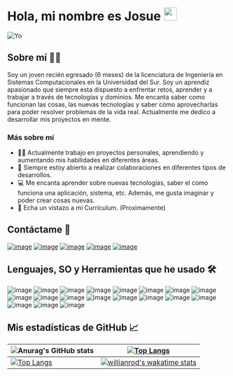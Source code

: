 

<div  width="50">
  <h1> Hola, mi nombre es Josue <img src = "https://raw.githubusercontent.com/MartinHeinz/MartinHeinz/master/wave.gif" width = 30px> </h1>
</div>

![Yo](https://user-images.githubusercontent.com/62231904/137677285-87e5fb63-ff6b-4989-9f10-574201c6ce4a.gif)


## Sobre mí :technologist:

Soy un joven recién egresado (6 meses) de la licenciatura de Ingeniería en Sistemas Computacionales en la Universidad del Sur. Soy un aprendiz apasionado que siempre esta dispuesto a enfrentar retos, aprender y a trabajar a través de tecnologías y dominios. Me encanta saber como funcionan las cosas, las nuevas tecnologías y saber cómo aprovecharlas para poder resolver problemas de la vida real.  Actualmente me dedico a desarrollar mis proyectos en mente. 

### Más sobre mí
- 👨‍💻 Actualmente trabajo en proyectos personales, aprendiendo y aumentando mis habilidades en diferentes áreas.
- 🤝 Siempre estoy abierto a realizar colaboraciones en diferentes tipos de desarrollos. 
- 💻 Me encanta aprender sobre nuevas tecnologías, saber el como funciona una aplicación, sistema, etc. Además, me gusta imaginar y poder crear cosas nuevas. 
- 📝 Echa un vistazo a mi Currículum. (Proximamente)




## Contáctame 👀

  [![image](https://img.shields.io/badge/Discord-7289da?style=for-the-badge&logo=discord&logoColor=white)](https://discord.gg/DTwxjuPTne)
  [![image](https://img.shields.io/badge/Instagram-E4405F?style=for-the-badge&logo=instagram&logoColor=white)](https://www.instagram.com/josuevrojas/)
  [![image](https://img.shields.io/badge/Telegram-0088cc?style=for-the-badge&logo=telegram&logoColor=white)](https://t.me/JosueAVRojas)
  [![image](https://img.shields.io/badge/Twitter-1DA1F2?style=for-the-badge&logo=twitter&logoColor=white)](https://twitter.com/JosueAVRojas)
  [![image](https://img.shields.io/badge/YouTube-8D2008?style=for-the-badge&logo=youtube&logoColor=white)](https://www.youtube.com/channel/UCIMCjnfeAAxW3WPJeEVYkjA)

    
## Lenguajes, SO y Herramientas que he usado :hammer_and_wrench:

 ![image](https://img.shields.io/badge/HTML5-e34c26?style=for-the-badge&logo=html5&logoColor=white)
 ![image](https://img.shields.io/badge/CSS3-2965f1?style=for-the-badge&logo=css3&logoColor=white)
 ![image](https://img.shields.io/badge/JavaScript-F7DF1E?style=for-the-badge&logo=javascript&logoColor=black)
 ![image](https://img.shields.io/badge/Java-f89820?style=for-the-badge&logo=java&logoColor=white)
 ![image](https://img.shields.io/badge/PHP-777BB4?style=for-the-badge&logo=php&logoColor=black)
 ![image](https://img.shields.io/badge/Bootstrap-563D7C?style=for-the-badge&logo=bootstrap&logoColor=white)
 ![image](https://img.shields.io/badge/Laravel-FF2D20?style=for-the-badge&logo=laravel&logoColor=white) 
 ![image](https://img.shields.io/badge/MYSQL-00758F?style=for-the-badge&logo=mysql&logoColor=white)
 ![image](https://img.shields.io/badge/Microsoft_Excel-217346?style=for-the-badge&logo=microsoft-excel&logoColor=white)
 ![image](https://img.shields.io/badge/Microsoft_PowerPoint-B7472A?style=for-the-badge&logo=microsoft-powerpoin&logoColor=white)
 ![image](https://img.shields.io/badge/Microsoft_Word-0078D4?style=for-the-badge&logo=microsoft-word&logoColor=white)
 ![image](https://img.shields.io/badge/GitHub-000000?style=for-the-badge&logo=github&logoColor=white)
 ![image](https://img.shields.io/badge/GitKraken-30B283?style=for-the-badge&logo=gitkraken&logoColor=white)
 ![image](https://img.shields.io/badge/Visual_Studio_Code-0078d7?style=for-the-badge&logo=visual-studio-code&logoColor=white)
 ![image](https://img.shields.io/badge/Sublime_Text-4C4C4C?style=for-the-badge&logo=sublime-text&logoColor=white)
 ![image](https://img.shields.io/badge/Xampp-fb7a24?style=for-the-badge&logo=xampp&logoColor=white)
 ![image](https://img.shields.io/badge/Android-3DDC84?style=for-the-badge&logo=android&logoColor=white)
 ![image](https://img.shields.io/badge/Windows-0078D6?style=for-the-badge&logo=windows&logoColor=white)
 ![image](https://img.shields.io/badge/Linux-FCC624?style=for-the-badge&logo=linux&logoColor=black)
	
 ## Mis estadísticas de GitHub 📈

![Anurag's GitHub stats](https://github-readme-stats.vercel.app/api?username=JosueAVRojas&show_icons=true&theme=blueberry)|[![Top Langs](https://github-readme-streak-stats.herokuapp.com/?user=JosueAVRojas&theme=blueberry)](https://github.com/anuraghazra/github-readme-stats)
|---|---|
[![Top Langs](https://github-readme-stats.vercel.app/api/top-langs/?username=JosueAVRojas&layout=compact&theme=blueberry)](https://github.com/anuraghazra/github-readme-stats)|[![willianrod's wakatime stats](https://github-readme-stats.vercel.app/api/wakatime?username=JosueAVRojas&theme=blueberry)](https://github.com/anuraghazra/github-readme-stats)





